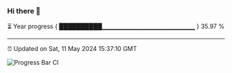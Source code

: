 ### Hi there 👋

⏳ Year progress { ██████████▁▁▁▁▁▁▁▁▁▁▁▁▁▁▁▁▁▁▁▁ } 35.97 %

---

⏰ Updated on Sat, 11 May 2024 15:37:10 GMT

![Progress Bar CI](https://github.com/IshwaranRudhara/GIT-ACTION/workflows/Progress%20Bar%20CI/badge.svg)
